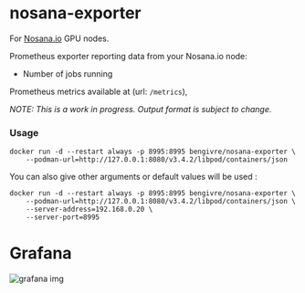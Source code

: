 # nosana-exporter

For [Nosana.io](https://nosana.io/) GPU nodes.

Prometheus exporter reporting data from your Nosana.io node:

- Number of jobs running

Prometheus metrics available at (url: `/metrics`),

_NOTE: This is a work in progress. Output format is subject to change._

### Usage

```
docker run -d --restart always -p 8995:8995 bengivre/nosana-exporter \
    --podman-url=http://127.0.0.1:8080/v3.4.2/libpod/containers/json
```

You can also give other arguments or default values will be used :

```
docker run -d --restart always -p 8995:8995 bengivre/nosana-exporter \
    --podman-url=http://127.0.0.1:8080/v3.4.2/libpod/containers/json \
    --server-address=192.168.0.20 \
    --server-port=8995
```

# Grafana

![grafana img](https://github.com/bengivre/nosana-exporter/blob/main/img/gafana.png?raw=true)
